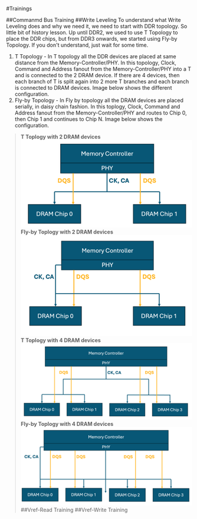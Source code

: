 #Trainings

##Commanmd Bus Training
##Write Leveling
To understand what Write Leveling does and why we need it, we need to start with DDR topology. So little bit of history lesson. Up until DDR2, we used to use T Topology to place the DDR chips, but from DDR3 onwards, we started using Fly-by Topology. If you don't understand, just wait for some time.<br>
1. T Topology - In T topology all the DDR devices are placed at same distance from the Memory-Controller/PHY. In this topology, Clock, Command and Address fanout from the Memory-Controller/PHY into a T and is connected to the 2 DRAM device. If there are 4 devices, then each branch of T is split again into 2 more T branches and each branch is connected to DRAM devices. Image below shows the different configuration.<br>
2. Fly-by Topology - In Fly by topology all the DRAM devices are placed serially, in daisy chain fashion. In this toplogy, Clock, Command and Address fanout from the Memory-Controller/PHY and routes to Chip 0, then Chip 1 and continues to Chip N. Image below shows the configuration.<br>
> **T Toplogy with 2 DRAM devices**
> ![zoomify](images/IMG_9292.png)
> **Fly-by Toplogy with 2 DRAM devices**
> ![zoomify](images/IMG_9290.png)
> **T Toplogy with 4 DRAM devices**
> ![zoomify](images/IMG_9289.png)
> **Fly-by Toplogy with 4 DRAM devices**
> ![zoomify](images/IMG_9288.png)
##Vref-Read Training
##Vref-Write Training

